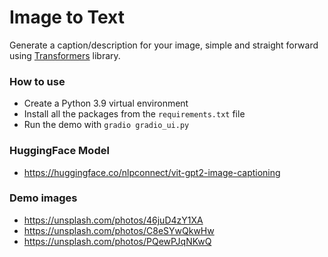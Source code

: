 # Image to Text
Generate a caption/description for your image, simple and straight forward using [Transformers](https://huggingface.co/docs/transformers/index) library.

### How to use
* Create a Python 3.9 virtual environment
* Install all the packages from the `requirements.txt` file
* Run the demo with `gradio gradio_ui.py`

### HuggingFace Model
* https://huggingface.co/nlpconnect/vit-gpt2-image-captioning

### Demo images
* https://unsplash.com/photos/46juD4zY1XA
* https://unsplash.com/photos/C8eSYwQkwHw
* https://unsplash.com/photos/PQewPJqNKwQ